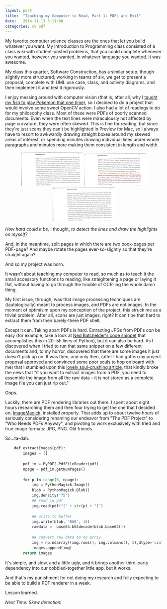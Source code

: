 ```yaml
---
layout: post
title:  "Teaching my Computer to Read, Part 1: PDFs are Evil"
date:   2014-11-13 5:11:00
categories: cv pdf
---
```


My favorite computer science classes are the ones that let you build whatever you want. My Introduction to Programming class consisted of a class wiki with student-posted problems, that you could complete whenever you wanted, however you wanted, in whatever language you wanted. It was awesome. 

My class this quarter, Software Construction, has a similar setup, though slightly more structured; working in teams of six, we get to present a proposal, complete with UML use case, class, and activity diagrams, and then implement it and test it rigorously.

I enjoy messing around with computer vision (that is, after all, why I [taught my fish to play Pokemon that one time](http://catherinemoresco.github.io/projects/)), so I decided to do a project that would involve some sweet OpenCV action.
 I also had a lot of readings to do for my philosophy class. Most of these were PDFs of poorly scanned documents. Even when the text lines were miraculously not affected by page curvature, they were often skewed. This is fine for reading, but since they're just scans they can't be highlighted in Preview for Mac, so I always have to resort to awkwardly drawing straight boxes around my skewed areas of interest, or spending minutes drawing individual lines under whole paragraphs and minutes more making them consistent in length and width.

<p align="center">
<img src="/img/2014-11-13/Nonideal_page.png">
<img src="/img/2014-11-13/Nonideal_boxed.png">
<img src="/img/2014-11-13/Nonideal_underlined.png">
</p>

*How hard could it be,* I thought, *to detect the lines and draw the highlights on myself?*

And, in the meantime, split pages in which there are two book-pages per PDF-page? And maybe rotate the pages ever-so-slightly so that they're straight again? 

And so my project was born.

It wasn't about teaching my computer to read, so much as to teach it the small accessory functions to reading, like straightening a page or laying it flat, without having to go through the trouble of OCR-ing the whole damn thing.

My first issue, through, was that image processing techniques are (tautologically) meant to process images, and PDFs are not images. In the moment of optimisim upon my conception of the project, this struck me as a trivial problem. After all, scans are just images, right? It can't be that hard to extract them from their barely-there PDF shell.


Except it can. Taking apart PDFs is hard. Extracting JPGs from PDFs *can* be easy (for example, take a look at [Ned Batchelder's code snippet](http://nedbatchelder.com/blog/200712/extracting_jpgs_from_pdfs.html) that accomplishes this in 20-ish lines of Python), but it can also be hard. As I discovered when I tried to run that same snippet on a few different documents and, to my horror, discovered that there are some images it just doesn't pick up on. It was then, and only then, (after I had gotten my project proposal approved and convinced some poor souls to hop on board with me) that I stumbled upon this [lovely soul-crushing article](https://blog.idrsolutions.com/2010/04/understanding-the-pdf-file-format-how-are-images-stored/), that kindly broke the news that "if you want to extract images from a PDF, you need to assemble the image from all the raw data – it is not stored as a complete image file you can just rip out."

Oops.

Luckily, there are PDF rendering libraries out there. I spent about eight hours researching them and then four trying to get the one that I decided on, [ImageMagick](http://www.imagemagick.org/), installed properly. That adds up to about twelve hours of seriously considering renaming our endeavor from "The PDF Project" to "Who Needs PDFs Anyway", and pivoting to work exclusively with tried and true image formats: JPG, PNG. Old friends.

So...ta-dah.

```python
	def extractImages(pdf):
	    images = []

	    pdf_im = PyPDF2.PdfFileReader(pdf)
	    npage = pdf_im.getNumPages()

	    for p in range(0, npage):
	        img = PythonMagick.Image()
	        blob = PythonMagick.Blob()
	        img.density("75")
	        ## read in pdf
	        img.read(pdf+"[" + str(p) + "]") 

	        ## write to buffer
	        img.write(blob, 'RGB', 16)
	        rawdata =  base64.b64decode(blob.base64())

	        ## convert raw data to np array
	        img = np.ndarray((img.rows(), img.columns(), 3),dtype='uint16', buffer=rawdata)
	        images.append(img)
	    return images
```

It's simple, and slow, and a little ugly, and it brings another third-party dependency into our cobbled-together little app, but it works.

And that's my punishment for not doing my research and fully expecting to be able to build a PDF renderer in a week.

Lesson learned.

*Next Time: Skew detection!*


